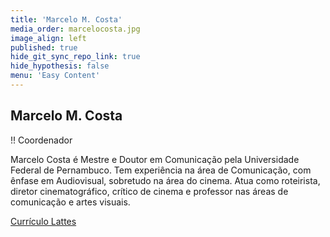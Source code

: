 ```yaml
---
title: 'Marcelo M. Costa'
media_order: marcelocosta.jpg
image_align: left
published: true
hide_git_sync_repo_link: true
hide_hypothesis: false
menu: 'Easy Content'
---
```


## Marcelo M. Costa

!! Coordenador

Marcelo Costa é Mestre e Doutor em Comunicação pela Universidade Federal de Pernambuco. Tem experiência na área de Comunicação, com ênfase em Audiovisual, sobretudo na área do cinema. Atua como roteirista, diretor cinematográfico, crítico de cinema e professor nas áreas de comunicação e artes visuais.

[Currículo Lattes](http://lattes.cnpq.br/0859580104430692?classes=btn,btn-primary,btn-lg&target=_blank)